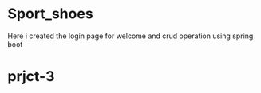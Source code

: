 # Sport_shoes
Here i created the login page for welcome and crud operation using spring boot
# prjct-3
